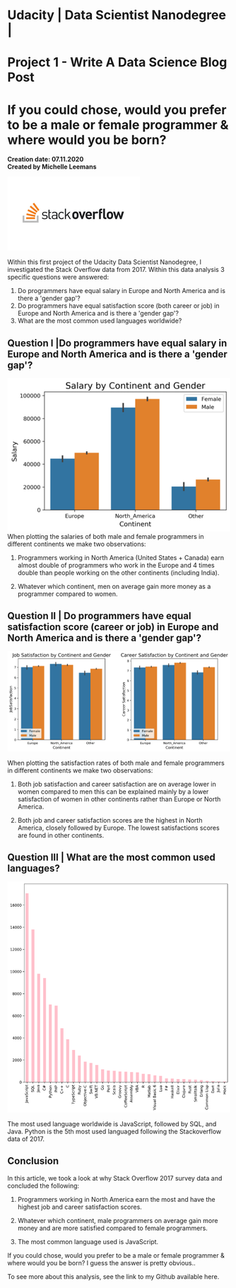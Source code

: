 # Udacity | Data Scientist Nanodegree |  
# Project 1 - Write A Data Science Blog Post
# If you could chose, would you prefer to be a male or female programmer & where would you be born?
**Creation date: 07.11.2020  
Created by Michelle Leemans**

![](image1.png)

Within this first project of the Udacity Data Scientist Nanodegree, I investigated the Stack Overflow data from 2017. Within this data analysis 3 specific questions were answered:


1. Do programmers have equal salary in Europe and North America and is there a 'gender gap'?
1. Do programmers have equal satisfaction score (both career or job) in Europe and North America and is there a 'gender gap'?
1. What are the most common used languages worldwide?

## Question I |Do programmers have equal salary in Europe and North America and is there a 'gender gap'?

![](graph1.png)
When plotting the salaries of both male and female programmers in different continents we make two observations:
1. Programmers working in North America (United States + Canada) earn almost double of programmers who work in the Europe and 4 times double than people working on the other continents (including India).  

1. Whatever which continent, men on average gain more money as a programmer compared to women.

## Question II | Do programmers have equal satisfaction score (career or job) in Europe and North America and is there a 'gender gap'?

![](graph2.png)

When plotting the satisfaction rates of both male and female programmers in different continents we make two observations:

1. Both job satisfaction and career satisfaction are on average lower in women compared to men this can be explained mainly by a lower satisfaction of women in other continents rather than Europe or North America.

1. Both job and career satisfaction scores are the highest in North America, closely followed by Europe. The lowest satisfactions scores are found in other continents.

## Question III | What are the most common used languages?

![](graph3.png)

The most used language worldwide is JavaScript, followed by SQL, and Java. Python is the 5th most used languaged following the Stackoverflow data of 2017.


## Conclusion
In this article, we took a look at why  Stack Overflow 2017 survey data and concluded the following:

1. Programmers working in North America earn the most and have the highest job and career satisfaction scores.

1. Whatever which continent, male programmers on average gain more money and are more satisfied  compared to female programmers.

1. The most common language used is JavaScript.


If you could chose, would you prefer to be a male or female programmer & where would you be born?
I guess the answer is pretty obvious..



To see more about this analysis, see the link to my Github available here.
